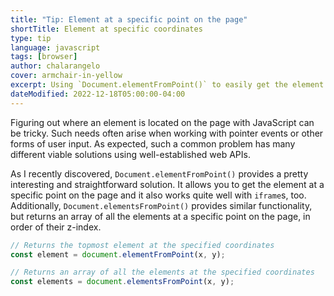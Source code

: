 ```yaml
---
title: "Tip: Element at a specific point on the page"
shortTitle: Element at specific coordinates
type: tip
language: javascript
tags: [browser]
author: chalarangelo
cover: armchair-in-yellow
excerpt: Using `Document.elementFromPoint()` to easily get the element at a specific point on the page.
dateModified: 2022-12-18T05:00:00-04:00
---
```


Figuring out where an element is located on the page with JavaScript can be tricky. Such needs often arise when working with pointer events or other forms of user input. As expected, such a common problem has many different viable solutions using well-established web APIs.

As I recently discovered, `Document.elementFromPoint()` provides a pretty interesting and straightforward solution. It allows you to get the element at a specific point on the page and it also works quite well with `iframe`s, too. Additionally, `Document.elementsFromPoint()` provides similar functionality, but returns an array of all the elements at a specific point on the page, in order of their z-index.

```js
// Returns the topmost element at the specified coordinates
const element = document.elementFromPoint(x, y);

// Returns an array of all the elements at the specified coordinates
const elements = document.elementsFromPoint(x, y);
```

